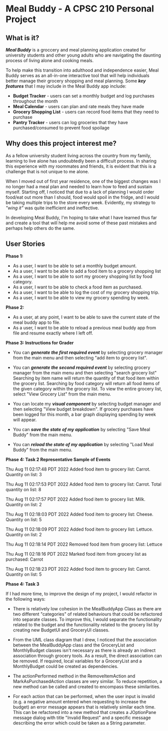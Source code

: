 # Meal Buddy - A CPSC 210 Personal Project

## What is it?

***Meal Buddy*** is a groccery and meal planning application created for university 
students and other young adults who are navigating the daunting process of 
living alone and cooking meals. 

To help make this transition into adulthood and independence easier, 
Meal Buddy serves as an all-in-one interactive tool that will help individuals
better manage their grocery shopping and meal planning. Some ***key features*** that 
I may include in the Meal Buddy app include:

- **Budget Tracker** - users can set a monthly budget and log purchases 
throughout the month
- **Meal Calendar** - users can plan and rate meals they have made
- **Grocery Shopping List** - users can record food items that they need to purchase
- **Pantry Tracker** - users can log groceries that they have purchased/consumed
to prevent food spoilage

## Why does this project interest me?
As a fellow university student living across the country from my family, 
learning to live alone  has undoubtedly been a difficult process. In 
sharing this experience with my roommates and friends, it is evident that 
this is a challenge that is not unique to me alone.

When I moved out of first year residence, one of the biggest changes was I 
no longer had a meal plan and needed to learn how to feed and sustain myself. Starting 
off, I noticed that due to a lack of planning I would order food/eat out 
more than I should, food would spoil in the fridge, and I would be taking 
multiple trips to the store every week. Evidently, my strategy to *"wing it"* 
was quite inefficient and ineffective.

In developing Meal Buddy, I'm hoping to take what I have learned thus far and
create a tool that will help me avoid some of these past mistakes and perhaps 
help others do the same. 

## User Stories

**Phase 1:**
- As a user, I want to be able to set a monthly budget amount.
- As a user, I want to be able to add a food item to a grocery shopping list
- As a user, I want to be able to sort my grocery shopping list by food category.
- As a user, I want to be able to check a food item as purchased.
- As a user, I want to be able to log the cost of my grocery shopping trip.
- As a user, I want to be able to view my grocery spending by week.

**Phase 2:**
- As a user, at any point, I want to be able to save the current state of the meal buddy app to file.
- As a user, I want to be able to reload a previous meal buddy app from file and resume 
exactly where I left off.


**Phase 3: Instructions for Grader**

- You can ***generate the first required event*** by selecting grocery manager from the main menu and then selecting "add item
to grocery list".


- You can ***generate the second required event*** by selecting grocery manager from the main menu and then selecting "search
grocery list" Searching by item name will return the quantity of that food item within the grocery list. Searching by 
food category will return all food items of the given category within the grocery list. To view the entire grocery list, select "View
Grocery List" from the main menu.


- You can locate my ***visual component*** by selecting budget manager and then selecting "View budget breakdown". If grocery
purchases have been logged for this month, a bar graph displaying spending by week will appear.


- You can ***save the state of my application*** by selecting "Save Meal Buddy" from the main menu.


- You can ***reload the state of my application*** by selecting "Load Meal Buddy" from the main menu.

**Phase 4: Task 2 Representative Sample of Events**

Thu Aug 11 02:17:48 PDT 2022
Added food item to grocery list: Carrot. Quantity on list: 3

Thu Aug 11 02:17:53 PDT 2022
Added food item to grocery list: Carrot. Total quantity on list: 8

Thu Aug 11 02:17:57 PDT 2022
Added food item to grocery list: Milk. Quantity on list: 2

Thu Aug 11 02:18:03 PDT 2022
Added food item to grocery list: Cheese. Quantity on list: 5

Thu Aug 11 02:18:09 PDT 2022
Added food item to grocery list: Lettuce. Quantity on list: 2

Thu Aug 11 02:18:14 PDT 2022
Removed food item from grocery list: Lettuce

Thu Aug 11 02:18:16 PDT 2022
Marked food item from grocery list as purchased: Carrot

Thu Aug 11 02:18:23 PDT 2022
Added food item to grocery list: Carrot. Quantity on list: 5

**Phase 4: Task 3**

If I had more time, to improve the design of my project, I would refactor in the following ways:

- There is relatively low cohesion in the MealBuddyApp Class as there are two different "categories" 
of related behaviours that could be refactored into separate classes. To improve this, I would 
separate the functionality related to the budget and the functionality related to the grocery 
list by creating new BudgetUI and GroceryUI classes. 


- From the UML class diagram that I drew, I noticed that the association between the MealBuddyApp class
and the GroceryList and MonthlyBudget classes isn't necessary as there is already an indirect association
through grocery tools. As a result, the direct association can be removed. If required, local variables for 
a GroceryList and a MonthlyBudget could be created as dependencies.


- The actionPerformed method in the RemoveItemAction and MarkAsPurchasedAction classes are very similar. 
To reduce repetition, a new method can be called and created to encompass these similarities. 


- For each action that can be performed, when the user input is invalid (e.g. a negative amount entered
when requesting to increase the budget) an error message appears that is relatively similar each time. This 
can be refactored into a new method that creates a JOptionPane message dialog with title "Invalid Request" 
and a specific message describing the error which could be taken as a String parameter.